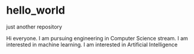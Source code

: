 # hello_world
just another repository

Hi everyone.
 I am pursuing engineering in Computer Science stream.
 I am interested in machine learning.
 I am interested in Artificial Intelligence
